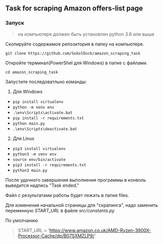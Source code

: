 ## Task for scraping Amazon offers-list page

### Запуск

> на компьютере должен быть установлен python 3.6 или выше

Скопируйте содержимое репозитория в папку на компьютере.

`git clone https://github.com/SokolDuck/amazon_scraping_task`

Откройте терминал(PowerShel для Windows) в папке с файлами.

`cd amazon_scraping_task`

Запустите последоватльно команды: 
1. Для Windows  
 - `pip install virtualenv`
 - `python -m venv env`
 - `.\env\Scripts\activate.bat`
 - `pip install -r requirements.txt`
 - `python main.py`
 - `.\env\Scripts\deactivate.bat`
2. Для Linux  
  - `pip3 install virtualenv`
  - `python3 -m venv env`
  - `source env/bin/activate`
  - `pip3 install -r requirements.txt`
  - `python3 main.py`
  
После удачного завершения выполнения программы в конволь выведится надпись "Task ended."

Файл с результатами работы будет лежать в папке files.

Для изменения начальной страницы для "скрапинга", надо заменить переменную _START_URL_ в файле _src/constants.py_

По умолчанию 
> START_URL = 'https://www.amazon.co.uk/AMD-Ryzen-3900X-Processor-Cache/dp/B07SXMZLP9/'
